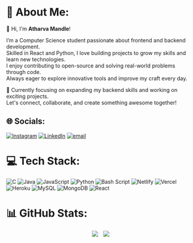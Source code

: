 # 💫 About Me:
👋 Hi, I'm **Atharva Mandle**!

I’m a Computer Science student passionate about frontend and backend development.  
Skilled in React and Python, I love building projects to grow my skills and learn new technologies.  
I enjoy contributing to open-source and solving real-world problems through code.  
Always eager to explore innovative tools and improve my craft every day.

🚀 Currently focusing on expanding my backend skills and working on exciting projects.  
Let's connect, collaborate, and create something awesome together!

## 🌐 Socials:
[![Instagram](https://img.shields.io/badge/Instagram-%23E4405F.svg?logo=Instagram&logoColor=white)](https://instagram.com/stardustenigma20) [![LinkedIn](https://img.shields.io/badge/LinkedIn-%230077B5.svg?logo=linkedin&logoColor=white)](https://www.linkedin.com/in/atharva-mandle-5214312aa/) [![email](https://img.shields.io/badge/Email-D14836?logo=gmail&logoColor=white)](mailto:atharvamandle19@gmail.com) 

# 💻 Tech Stack:
![C](https://img.shields.io/badge/c-%2300599C.svg?style=for-the-badge&logo=c&logoColor=white) ![Java](https://img.shields.io/badge/java-%23ED8B00.svg?style=for-the-badge&logo=openjdk&logoColor=white) ![JavaScript](https://img.shields.io/badge/javascript-%23323330.svg?style=for-the-badge&logo=javascript&logoColor=%23F7DF1E) ![Python](https://img.shields.io/badge/python-3670A0?style=for-the-badge&logo=python&logoColor=ffdd54) ![Bash Script](https://img.shields.io/badge/bash_script-%23121011.svg?style=for-the-badge&logo=gnu-bash&logoColor=white) ![Netlify](https://img.shields.io/badge/netlify-%23000000.svg?style=for-the-badge&logo=netlify&logoColor=#00C7B7) ![Vercel](https://img.shields.io/badge/vercel-%23000000.svg?style=for-the-badge&logo=vercel&logoColor=white) ![Heroku](https://img.shields.io/badge/heroku-%23430098.svg?style=for-the-badge&logo=heroku&logoColor=white) ![MySQL](https://img.shields.io/badge/mysql-4479A1.svg?style=for-the-badge&logo=mysql&logoColor=white) ![MongoDB](https://img.shields.io/badge/MongoDB-%234ea94b.svg?style=for-the-badge&logo=mongodb&logoColor=white) ![React](https://img.shields.io/badge/react-%2320232a.svg?style=for-the-badge&logo=react&logoColor=%2361DAFB)
# 📊 GitHub Stats:
<p align="center">
  <img src="https://github-readme-stats.vercel.app/api/top-langs/?username=StardustEnigma&theme=dark&hide_border=false&include_all_commits=false&count_private=false&layout=compact" style="margin-right: 10px;" />
  <img src="https://github-readme-stats.vercel.app/api?username=StardustEnigma&theme=dark&hide_border=false&include_all_commits=false&count_private=false" />
</p>






<!-- Proudly created with GPRM ( https://gprm.itsvg.in ) -->
